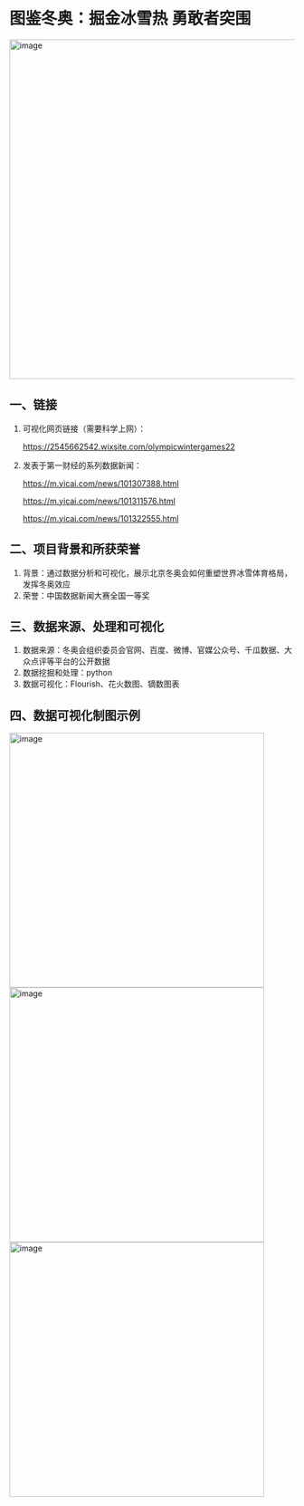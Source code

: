 # 图鉴冬奥：掘金冰雪热 勇敢者突围
<img width="600" height="600" alt="image" src="https://github.com/user-attachments/assets/a623a473-2aa8-432e-b1df-ddc6bad33be3" />

## 一、链接
1. 可视化网页链接（需要科学上网）：
   
   https://2545662542.wixsite.com/olympicwintergames22
3. 发表于第一财经的系列数据新闻：
   
   https://m.yicai.com/news/101307388.html
   
   https://m.yicai.com/news/101311576.html
   
   https://m.yicai.com/news/101322555.html

## 二、项目背景和所获荣誉
1. 背景：通过数据分析和可视化，展示北京冬奥会如何重塑世界冰雪体育格局，发挥冬奥效应
2. 荣誉：中国数据新闻大赛全国一等奖

## 三、数据来源、处理和可视化
1. 数据来源：冬奥会组织委员会官网、百度、微博、官媒公众号、千瓜数据、大众点评等平台的公开数据
2. 数据挖掘和处理：python
3. 数据可视化：Flourish、花火数图、镝数图表

## 四、数据可视化制图示例
<img width="450" height="450" alt="image" src="https://github.com/user-attachments/assets/e49e2de0-3980-4e30-9b61-e17c9fc42249" /> 
<img width="450" height="450" alt="image" src="https://github.com/user-attachments/assets/5a87640b-7912-44e0-91ba-9df039eae6d5" />
<img width="450" height="450" alt="image" src="https://github.com/user-attachments/assets/e8625817-5afc-420b-ba60-1124bbf88739" />
